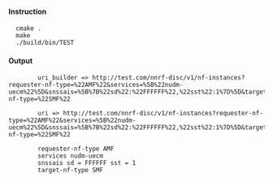 #### Instruction

      cmake .
      make
      ./build/bin/TEST
      
 #### Output
 
            uri_builder => http://test.com/nnrf-disc/v1/nf-instances?requester-nf-type=%22AMF%22&services=%5B%22nudm-uecm%22%5D&snssais=%5B%7B%22sd%22:%22FFFFFF%22,%22sst%22:1%7D%5D&target-nf-type=%22SMF%22

            uri => http://test.com/nnrf-disc/v1/nf-instances?requester-nf-type=%22AMF%22&services=%5B%22nudm-uecm%22%5D&snssais=%5B%7B%22sd%22:%22FFFFFF%22,%22sst%22:1%7D%5D&target-nf-type=%22SMF%22

            requester-nf-type AMF
            services nudm-uecm
            snssais sd = FFFFFF sst = 1
            target-nf-type SMF

      
      
